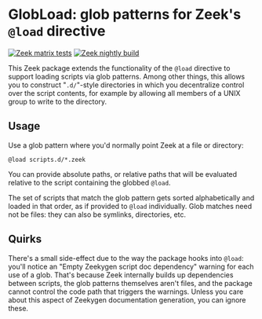 # GlobLoad: glob patterns for Zeek's `@load` directive

[![Zeek matrix tests](https://github.com/corelight/zeek-globload/actions/workflows/zeek-matrix.yml/badge.svg)](https://github.com/corelight/zeek-globload/actions/workflows/zeek-matrix.yml)
[![Zeek nightly build](https://github.com/corelight/zeek-globload/actions/workflows/zeek-nightly.yml/badge.svg)](https://github.com/corelight/zeek-globload/actions/workflows/zeek-nightly.yml)

This Zeek package extends the functionality of the `@load` directive
to support loading scripts via glob patterns. Among other things, this
allows you to construct "`.d/`"-style directories in which you
decentralize control over the script contents, for example by allowing all
members of a UNIX group to write to the directory.

## Usage

Use a glob pattern where you'd normally point Zeek at a file or
directory:

```
@load scripts.d/*.zeek
```

You can provide absolute paths, or relative paths that will be
evaluated relative to the script containing the globbed `@load`.

The set of scripts that match the glob pattern gets sorted
alphabetically and loaded in that order, as if provided to `@load`
individually. Glob matches need not be files: they can also be
symlinks, directories, etc.

## Quirks

There's a small side-effect due to the way the package hooks into
`@load`: you'll notice an "Empty Zeekygen script doc dependency"
warning for each use of a glob. That's because Zeek internally builds
up dependencies between scripts, the glob patterns themselves aren't
files, and the package cannot control the code path that triggers the
warnings. Unless you care about this aspect of Zeekygen documentation
generation, you can ignore these.
